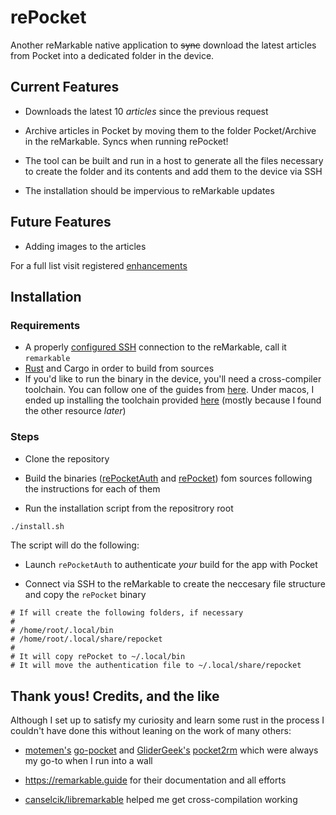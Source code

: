 # rePocket

Another reMarkable native application to ~~sync~~ download the latest articles from Pocket into a dedicated folder in the device.

## Current Features

* Downloads the latest 10 _articles_ since the previous request

* Archive articles in Pocket by moving them to the folder Pocket/Archive in the reMarkable. Syncs when running rePocket!

* The tool can be built and run in a host to generate all the files necessary to create the folder and its contents and add them to the device via SSH

* The installation should be impervious to reMarkable updates

## Future Features

* Adding images to the articles

For a full list visit registered [enhancements](https://github.com/sm13/rePocket/labels/enhancement)

## Installation

### Requirements

* A properly [configured SSH](https://remarkable.guide/guide/access/index.html) connection to the reMarkable, call it `remarkable`
* [Rust](https://www.rust-lang.org/learn/get-started) and Cargo in order to build from sources
* If you'd like to run the binary in the device, you'll need a cross-compiler toolchain. You can follow one of the guides from [here](https://remarkable.guide/devel/toolchains.html). Under macos, I ended up installing the toolchain provided [here](https://github.com/messense/homebrew-macos-cross-toolchains/) (mostly because I found the other resource _later_)

### Steps

- Clone the repository

- Build the binaries ([rePocketAuth](../README.md) and [rePocket](../README.md)) fom sources following the instructions for each of them

- Run the installation script from the repositrory root

```bash
./install.sh
```

The script will do the following:

- Launch `rePocketAuth` to authenticate _your_ build for the app with Pocket

- Connect via SSH to the reMarkable to create the neccesary file structure and copy the `rePocket` binary

```
# If will create the following folders, if necessary
#
# /home/root/.local/bin
# /home/root/.local/share/repocket
#
# It will copy rePocket to ~/.local/bin
# It will move the authentication file to ~/.local/share/repocket
```

## Thank yous! Credits, and the like

Although I set up to satisfy my curiosity and learn some rust in the process I couldn't have done this without leaning on the work of many others:

* [motemen's](https://github.com/motemen) [go-pocket](https://github.com/motemen/go-pocket) and [GliderGeek's](https://github.com/GliderGeek) [pocket2rm](https://github.com/GliderGeek/pocket2rm) which were always my go-to when I run into a wall

* https://remarkable.guide for their documentation and all efforts

* [canselcik/libremarkable](https://github.com/canselcik/libremarkable) helped me get cross-compilation working
